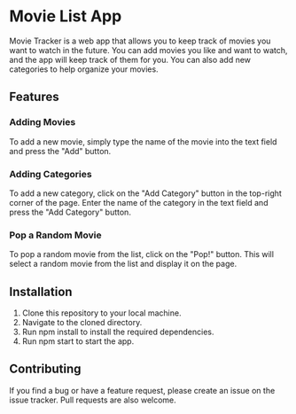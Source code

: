 # Movie List App
Movie Tracker is a web app that allows you to keep track of movies you want to watch in the future. You can add movies you like and want to watch, and the app will keep track of them for you. You can also add new categories to help organize your movies.

## Features

### Adding Movies
To add a new movie, simply type the name of the movie into the text field and press the "Add" button.

### Adding Categories
To add a new category, click on the "Add Category" button in the top-right corner of the page. Enter the name of the category in the text field and press the "Add Category" button.

### Pop a Random Movie
To pop a random movie from the list, click on the "Pop!" button. This will select a random movie from the list and display it on the page.

## Installation
1. Clone this repository to your local machine.
2. Navigate to the cloned directory.
3. Run npm install to install the required dependencies.
4. Run npm start to start the app.

## Contributing
If you find a bug or have a feature request, please create an issue on the issue tracker. Pull requests are also welcome.
